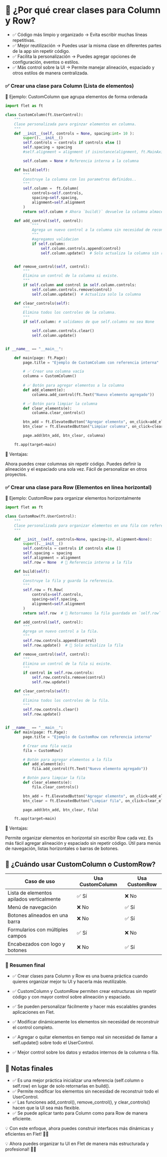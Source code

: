 # 📌 ¿Por qué crear clases para Column y Row?
- ✅ Código más limpio y organizado → Evita escribir muchas líneas repetitivas.
- ✅ Mejor reutilización → Puedes usar la misma clase en diferentes partes de la app sin repetir código.
- ✅ Facilita la personalización → Puedes agregar opciones de configuración, eventos o estilos.
- ✅ Más control sobre la UI → Permite manejar alineación, espaciado y otros estilos de manera centralizada.

### ✅ Crear una clase para Column (Lista de elementos)
📌 Ejemplo: CustomColumn que agrupa elementos de forma ordenada
```py
import flet as ft

class CustomColumn(ft.UserControl):
    """
    Clase personalizada para orginzar elementos en columna.
    """
    def __init__(self, controls = None, spacing:int= 10 ):
        super().__init__()
        self.controls = controls if controls else []
        self.spacing = spacing
        #self.alignment = alignment if isinstance(alignment, ft.MainAxisAlignment) else ft.MainAxisAlignment.START

        self.column = None # Referencia interna a la columna

    def build(self):
        """
        Construye la columna con los parametros definidos..
        """
        self.column =  ft.Column(
            controls=self.controls,
            spacing=self.spacing,
            alignment=self.alignment
        )
        return self.column # Ahora `build()` devuelve la columna almacenada en `self.column`

    def add_control(self, control):
            """
            Agrega un nuevo control a la columna sin necesidad de reconstruir todo el UserControl.
            """
            #agregamos validacion
            if self.column:
                self.column.controls.append(control)
                self.column.update()  # Solo actualiza la columna sin reconstruir todo el control


    def remove_control(self, control):
        """
        Elimina un control de la columna si existe.
        """
        if self.column and control in self.column.controls:
            self.column.controls.remove(control)
            self.column.update()  # Actualiza solo la columna

    def clear_controls(self):
        """
        Elimina todos los controles de la columna.
        """
        if self.column: # validamos de que self.columns no sea None

            self.column.controls.clear()
            self.column.update()


if __name__ == "__main__":

    def main(page: ft.Page):
        page.title = "Ejemplo de CustomColumn con referencia interna"

        # ✅ Crear una columna vacía
        columna = CustomColumn()
        
        # ✅ Botón para agregar elementos a la columna
        def add_element(e):
            columna.add_control(ft.Text("Nuevo elemento agregado"))

        # ✅ Botón para limpiar la columna
        def clear_elements(e):
            columna.clear_controls()

        btn_add = ft.ElevatedButton("Agregar elemento", on_click=add_element)
        btn_clear = ft.ElevatedButton("Limpiar columna", on_click=clear_elements)

        page.add(btn_add, btn_clear, columna)

    ft.app(target=main)

```
📌 Ventajas:

Ahora puedes crear columnas sin repetir código.
Puedes definir la alineación y el espaciado una sola vez.
Fácil de personalizar en otros proyectos.

### ✅ Crear una clase para Row (Elementos en línea horizontal)
📌 Ejemplo: CustomRow para organizar elementos horizontalmente
```py
import flet as ft

class CustomRow(ft.UserControl):
    """
    Clase personalizada para organizar elementos en una fila con referencia interna.
    """

    def __init__(self, controls=None, spacing=10, alignment=None):
        super().__init__()
        self.controls = controls if controls else []
        self.spacing = spacing
        self.alignment = alignment
        self.row = None  # 🔹 Referencia interna a la fila

    def build(self):
        """
        Construye la fila y guarda la referencia.
        """
        self.row = ft.Row(
            controls=self.controls,
            spacing=self.spacing,
            alignment=self.alignment
        )
        return self.row  # 🔹 Retornamos la fila guardada en `self.row`

    def add_control(self, control):
        """
        Agrega un nuevo control a la fila.
        """
        self.row.controls.append(control)
        self.row.update()  # 🔹 Solo actualiza la fila

    def remove_control(self, control):
        """
        Elimina un control de la fila si existe.
        """
        if control in self.row.controls:
            self.row.controls.remove(control)
            self.row.update()

    def clear_controls(self):
        """
        Elimina todos los controles de la fila.
        """
        self.row.controls.clear()
        self.row.update()


if __name__ == "__main__":
    def main(page: ft.Page):
        page.title = "Ejemplo de CustomRow con referencia interna"

        # Crear una fila vacía
        fila = CustomRow()

        # Botón para agregar elementos a la fila
        def add_element(e):
            fila.add_control(ft.Text("Nuevo elemento agregado"))

        # Botón para limpiar la fila
        def clear_elements(e):
            fila.clear_controls()

        btn_add = ft.ElevatedButton("Agregar elemento", on_click=add_element)
        btn_clear = ft.ElevatedButton("Limpiar fila", on_click=clear_elements)

        page.add(btn_add, btn_clear, fila)

    ft.app(target=main)


```
📌 Ventajas:

Permite organizar elementos en horizontal sin escribir Row cada vez.
Es más fácil agregar alineación y espaciado sin repetir código.
Útil para menús de navegación, listas horizontales o barras de botones.

## 📌 ¿Cuándo usar CustomColumn o CustomRow?

| Caso de uso |	Usa CustomColumn | Usa CustomRow |
| ---- |---- | ---- |
| Lista de elementos apilados verticalmente | ✅ Sí | ❌ No |
| Menú de navegación |	❌ No | ✅ Sí |
| Botones alineados en una barra |	❌ No | ✅ Sí |
| Formularios con múltiples campos | ✅ Sí |	❌ No |
| Encabezados con logo y botones | ❌ No	| ✅ Sí |

### 📌 Resumen final
- ✅ Crear clases para Column y Row es una buena práctica cuando quieres organizar mejor tu UI y hacerla más reutilizable.
- ✅ CustomColumn y CustomRow permiten crear estructuras sin repetir código y con mayor control sobre alineación y espaciado.
- ✅ Se pueden personalizar fácilmente y hacer más escalables grandes aplicaciones en Flet.

- ✅ Modificar dinámicamente los elementos sin necesidad de reconstruir el control completo.
- ✅ Agregar o quitar elementos en tiempo real sin necesidad de llamar a self.update() sobre todo el UserControl.
- ✅ Mejor control sobre los datos y estados internos de la columna o fila.


## 📌 Notas finales
- ✅ Es una mejor práctica inicializar una referencia (self.column o self.row) en lugar de solo retornarlas en build().
- ✅ Permite modificar los elementos sin necesidad de reconstruir todo el UserControl.
- ✅ Las funciones add_control(), remove_control(), y clear_controls() hacen que la UI sea más flexible.
- ✅ Se puede aplicar tanto para Column como para Row de manera eficiente.

💡 Con este enfoque, ahora puedes construir interfaces más dinámicas y eficientes en Flet! 🚀🔥

💡 Ahora puedes organizar tu UI en Flet de manera más estructurada y profesional! 🚀🔥